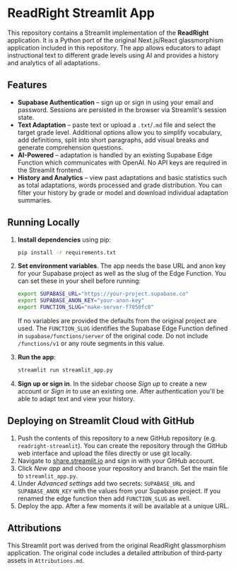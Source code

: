 # ReadRight Streamlit App

This repository contains a Streamlit implementation of the **ReadRight** application.  It is a Python port of the original Next.js/React glassmorphism application included in this repository.  The app allows educators to adapt instructional text to different grade levels using AI and provides a history and analytics of all adaptations.

## Features

- **Supabase Authentication** – sign up or sign in using your email and password.  Sessions are persisted in the browser via Streamlit's session state.
- **Text Adaptation** – paste text or upload a `.txt`/`.md` file and select the target grade level.  Additional options allow you to simplify vocabulary, add definitions, split into short paragraphs, add visual breaks and generate comprehension questions.
- **AI-Powered** – adaptation is handled by an existing Supabase Edge Function which communicates with OpenAI.  No API keys are required in the Streamlit frontend.
- **History and Analytics** – view past adaptations and basic statistics such as total adaptations, words processed and grade distribution.  You can filter your history by grade or model and download individual adaptation summaries.

## Running Locally

1. **Install dependencies** using pip:

   ```bash
   pip install -r requirements.txt
   ```

2. **Set environment variables**.  The app needs the base URL and anon key for your Supabase project as well as the slug of the Edge Function.  You can set these in your shell before running:

   ```bash
   export SUPABASE_URL="https://your-project.supabase.co"
   export SUPABASE_ANON_KEY="your-anon-key"
   export FUNCTION_SLUG="make-server-f7050fc0"
   ```

   If no variables are provided the defaults from the original project are used.  The `FUNCTION_SLUG` identifies the Supabase Edge Function defined in `supabase/functions/server` of the original code.  Do not include `/functions/v1` or any route segments in this value.

3. **Run the app**:

   ```bash
   streamlit run streamlit_app.py
   ```

4. **Sign up or sign in**.  In the sidebar choose *Sign up* to create a new account or *Sign in* to use an existing one.  After authentication you'll be able to adapt text and view your history.

## Deploying on Streamlit Cloud with GitHub

1. Push the contents of this repository to a new GitHub repository (e.g. `readright-streamlit`).  You can create the repository through the GitHub web interface and upload the files directly or use git locally.
2. Navigate to [share.streamlit.io](https://share.streamlit.io/) and sign in with your GitHub account.
3. Click *New app* and choose your repository and branch.  Set the main file to `streamlit_app.py`.
4. Under *Advanced settings* add two secrets: `SUPABASE_URL` and `SUPABASE_ANON_KEY` with the values from your Supabase project.  If you renamed the edge function then add `FUNCTION_SLUG` as well.
5. Deploy the app.  After a few moments it will be available at a unique URL.

## Attributions

This Streamlit port was derived from the original ReadRight glassmorphism application.  The original code includes a detailed attribution of third‑party assets in `Attributions.md`.